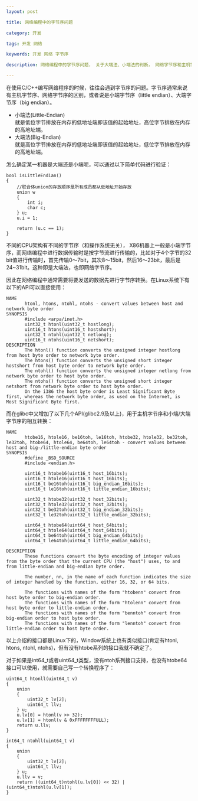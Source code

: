 ```yaml
---
layout: post

title: 网络编程中的字节序问题

category: 开发

tags: 开发 网络

keywords: 开发 网络 字节序

description: 网络编程中的字节序问题， 关于大端法、小端法的判断， 网络字节序和主机字节序及相互转换。

---
```


在使用C/C++编写网络程序的时候，往往会遇到字节序的问题。字节序通常来说有主机字节序、网络字节序的区别，或者说是小端字节序（little endian）、大端字节序（big endian）。

- 小端法(Little-Endian)  
  就是低位字节排放在内存的低地址端即该值的起始地址，高位字节排放在内存的高地址端。
- 大端法(Big-Endian)  
  就是高位字节排放在内存的低地址端即该值的起始地址，低位字节排放在内存的高地址端。

怎么确定某一机器是大端还是小端呢，可以通过以下简单代码进行验证：

	bool isLittleEndian()
	{
	    //联合体union的存放顺序是所有成员都从低地址开始存放
	    union w
	    {
	        int i;
	        char c;
	    } u;
	    u.i = 1;
	
	    return (u.c == 1);
	}

不同的CPU架构有不同的字节序（和操作系统无关）， X86机器上一般是小端字节序，而网络编程中进行数据传输时是按字节流进行传输的，比如对于4个字节的32 bit值进行传输时，首先传输0～7bit，其次8～15bit，然后16～23bit，最后是24~31bit。这种即是大端法，也即网络字节序。

因此在网络编程中通常需要将要发送的数据先进行字节序转换。在Linux系统下有以下的API可以直接使用：

	NAME
	       htonl, htons, ntohl, ntohs - convert values between host and network byte order	
	SYNOPSIS
	       #include <arpa/inet.h>	
	       uint32_t htonl(uint32_t hostlong);	
	       uint16_t htons(uint16_t hostshort);	
	       uint32_t ntohl(uint32_t netlong);	
	       uint16_t ntohs(uint16_t netshort);	
	DESCRIPTION
	       The htonl() function converts the unsigned integer hostlong from host byte order to network byte order.	
	       The htons() function converts the unsigned short integer hostshort from host byte order to network byte order.	
	       The ntohl() function converts the unsigned integer netlong from network byte order to host byte order.	
	       The ntohs() function converts the unsigned short integer netshort from network byte order to host byte order.	
	       On the i386 the host byte order is Least Significant Byte first, whereas the network byte order, as used on the Internet, is Most Significant Byte first.


而在glibc中又增加了以下几个API(glibc2.9及以上)，用于主机字节序和小端/大端字节序的相互转换：

	NAME
	       htobe16, htole16, be16toh, le16toh, htobe32, htole32, be32toh, le32toh, htobe64, htole64, be64toh, le64toh - convert values between host and big-/little-endian byte order
	SYNOPSIS
	       #define _BSD_SOURCE
	       #include <endian.h>
	
	       uint16_t htobe16(uint16_t host_16bits);
	       uint16_t htole16(uint16_t host_16bits);
	       uint16_t be16toh(uint16_t big_endian_16bits);
	       uint16_t le16toh(uint16_t little_endian_16bits);
	
	       uint32_t htobe32(uint32_t host_32bits);
	       uint32_t htole32(uint32_t host_32bits);
	       uint32_t be32toh(uint32_t big_endian_32bits);
	       uint32_t le32toh(uint32_t little_endian_32bits);
	
	       uint64_t htobe64(uint64_t host_64bits);
	       uint64_t htole64(uint64_t host_64bits);
	       uint64_t be64toh(uint64_t big_endian_64bits);
	       uint64_t le64toh(uint64_t little_endian_64bits);
	
	DESCRIPTION
	       These functions convert the byte encoding of integer values from the byte order that the current CPU (the "host") uses, to and from little-endian and big-endian byte order.
	
	       The number, nn, in the name of each function indicates the size of integer handled by the function, either 16, 32, or 64 bits.
	
	       The functions with names of the form "htobenn" convert from host byte order to big-endian order.
	       The functions with names of the form "htolenn" convert from host byte order to little-endian order.
	       The functions with names of the form "benntoh" convert from big-endian order to host byte order.
	       The functions with names of the form "lenntoh" convert from little-endian order to host byte order.


以上介绍的接口都是Linux下的，Window系统上也有类似接口(肯定有htonl, htons, ntohl, ntohs)，但有没有htobe系列的接口我就不确定了。


对于如果是int64_t或者uint64_t类型，没有ntoh系列接口支持，也没有htobe64接口可以使用，就需要自己写一个转换程序了：
	
	uint64_t htonll(uint64_t v)
	{
	    union
	    {
	        uint32_t lv[2];
	        uint64_t llv;
	    } u;
	    u.lv[0] = htonl(v >> 32);
	    u.lv[1] = htonl(v & 0xFFFFFFFFULL);
	    return u.llv;
	}
	
	int64_t ntohll(uint64_t v)
	{
	    union
	    {
	        uint32_t lv[2];
	        uint64_t llv;
	    } u;
	    u.llv = v;
	    return ((uint64_t)ntohl(u.lv[0]) << 32) | (uint64_t)ntohl(u.lv[1]);
	}
